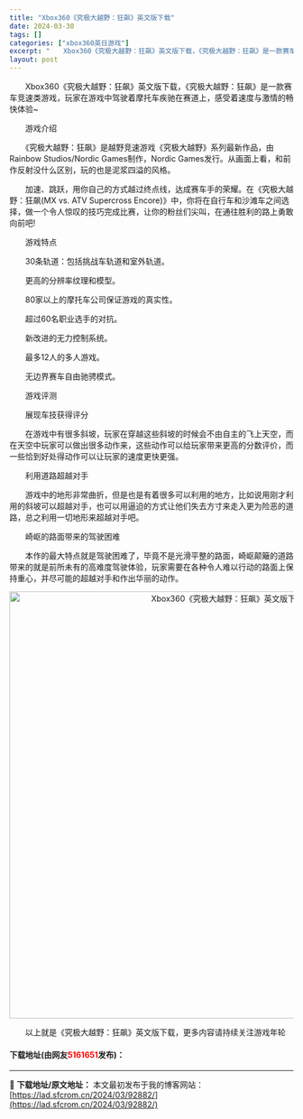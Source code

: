 ```yaml
---
title: "Xbox360《究极大越野：狂飙》英文版下载"
date: 2024-03-30
tags: []
categories: ["xbox360英日游戏"]
excerpt: "　　Xbox360《究极大越野：狂飙》英文版下载，《究极大越野：狂飙》是一款赛车竞速类游戏，玩家在游戏中驾驶着摩托车疾驰在赛道上，感受着速度与激情的畅快体验~ 　　游戏介绍 　　《究极大越野：狂飙》是越野竞速游戏《究极大越野》系列最新作品，由Rainbow Studios/Nordic Games制&hellip;"
layout: post
---
```


 <p>　　Xbox360《究极大越野：狂飙》英文版下载，《究极大越野：狂飙》是一款赛车竞速类游戏，玩家在游戏中驾驶着摩托车疾驰在赛道上，感受着速度与激情的畅快体验~</p> <p>　　游戏介绍</p> <p>　　《究极大越野：狂飙》是越野竞速游戏《究极大越野》系列最新作品，由Rainbow Studios/Nordic Games制作，Nordic Games发行。从画面上看，和前作反射没什么区别，玩的也是泥浆四溢的风格。</p> <p>　　加速、跳跃，用你自己的方式越过终点线，达成赛车手的荣耀。在《究极大越野：狂飙(MX vs. ATV Supercross Encore)》中，你将在自行车和沙滩车之间选择，做一个令人惊叹的技巧完成比赛，让你的粉丝们尖叫，在通往胜利的路上勇敢向前吧!</p> <p>　　游戏特点</p> <p>　　30条轨道：包括挑战车轨道和室外轨道。</p> <p>　　更高的分辨率纹理和模型。</p> <p>　　80家以上的摩托车公司保证游戏的真实性。</p> <p>　　超过60名职业选手的对抗。</p> <p>　　新改进的无力控制系统。</p> <p>　　最多12人的多人游戏。</p> <p>　　无边界赛车自由驰骋模式。</p> <p>　　游戏评测</p> <p>　　展现车技获得评分</p> <p>　　在游戏中有很多斜坡，玩家在穿越这些斜坡的时候会不由自主的飞上天空，而在天空中玩家可以做出很多动作来，这些动作可以给玩家带来更高的分数评价，而一些恰到好处得动作可以让玩家的速度更快更强。</p> <p>　　利用道路超越对手</p> <p>　　游戏中的地形非常曲折，但是也是有着很多可以利用的地方，比如说用刚才利用的斜坡可以超越对手，也可以用逼迫的方式让他们失去方寸来走入更为险恶的道路，总之利用一切地形来超越对手吧。</p> <p>　　崎岖的路面带来的驾驶困难</p> <p>　　本作的最大特点就是驾驶困难了，毕竟不是光滑平整的路面，崎岖颠簸的道路带来的就是前所未有的高难度驾驶体验，玩家需要在各种令人难以行动的路面上保持重心，并尽可能的超越对手和作出华丽的动作。</p> <p align="center"><img align="" border="0" src="https://lad.sfcrom.cn/wp-content/uploads/2024/03/20240330_6607d56c5d43c.jpg" width="757" alt="Xbox360《究极大越野：狂飙》英文版下载" /></p> <p>　　以上就是《究极大越野：狂飙》英文版下载，更多内容请持续关注游戏年轮</p> <p><h4>下载地址(由网友<font color="red">5161651</font>发布)：</h4></p> 

---
📖 **下载地址/原文地址：** 本文最初发布于我的博客网站：[https://lad.sfcrom.cn/2024/03/92882/](https://lad.sfcrom.cn/2024/03/92882/)
